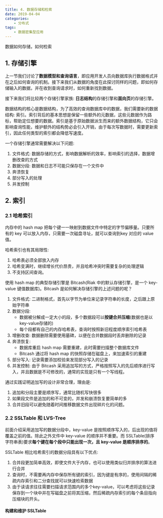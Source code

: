 ```yaml
---
title: 4. 数据存储和检索
date: 2019-04-04
categories:
    - 分布式
tags:
    - 数据密集型应用
---
```


数据如何存储，如何检索

<!-- more -->

## 1. 存储引擎
上一节我们讨论了**数据模型和查询语言**，即应用开发人员向数据库执行数据格式并在之后如何查询的机制。接下来我们从数据的角度在此探讨同样的问题，即如何存储输入的数据，并在收到查询请求时，如何重新找到数据。

接下来我们将比较两个存储引擎家族: **日志结构**的存储引擎和**面向页**的存储引擎。

数据结构的核心是数据结构，为了高效的查询数据库中的数据，我们需要新的数据结构: 索引。索引背后的基本思想是保留一些额外的元数据，这些元数据作为路标，帮助定位想要的数据。索引是基于原始数据派生而来的额外数据结构，它只会影响查询性能，维护额外的结构势必会引入开销，由于每次写数据时，需要更新索引，因此任何类型的索引都会降低写速度。

一个存储引擎通常需要解决以下问题:
1. 文件格式: 数据存储的方式，影响数据解析的效率，影响索引的选择，数据增删改查的方式
2. 数据分段: 数据和日志不可能只保存在一个文件中
3. 奔溃恢复
4. 部分写入的处理
5. 并发控制

## 2. 索引
### 2.1 哈希索引
内存中的 hash map 把每个键一一映射到数据文件中特定的字节偏移量。只要所有的 key 可以放入内存，只需要一次磁盘寻址，就可以查询到key 对应的 value 值。

哈希索引也有其局限性:
1. 哈希表必须全部放入内存
2. 哈希变满时，继续增长代价昂贵，并且哈希冲突时需要复杂的处理逻辑
3. 不支持区间查询。

使用 hash map 的典型存储引擎是 Bitcash(Riak 中的默认存储引擎，是一个 key-value 键值数据库)。Bitcash 是如何解决存储引擎的上述问题的呢？
1. 文件格式: 二进制格式，首先以字节为单位来记录字符串的长度，之后跟上原始字符串
2. 数据分段: 
    - 数据被分解成一定大小的段，多个数据段可以**按键合并压缩**(数据也是以key-value存储的)
    - 每个段都有自己的内存哈希表，查询时按照新旧程度顺序索引哈希表
3. 增删改查: 数据删除需要使用墓碑，以便在合并数据段时丢弃删除的记录
4. 奔溃恢复: 
    - 数据库重启 hash map 需要重建，此时需要扫描整个数据库文件
    - Bitcash 通过将 hash map 的快照存储在磁盘上，来加速索引的重建
5. 部分写入: 记录需要添加校验来发现部分写入的记录
6. 并发控制: 由于 Bitcash 采用追加写的方式，严格按照写入的先后顺序进行写入，并且数据是不可修改的，通常的实现是只有一个写线程。

通过实践证明追加写的设计非常合理，理由是:
1. 追加和分段主要是顺序写，通常比随机写快很多
2. 如果段文件是追加的和不可变的，并发和崩溃恢复要简单的多
3. 合并旧段可以避免随着时间推移数据文件出现碎片化的问题。

### 2.2 SSLTable 和 LVS-Tree
前面介绍采用追加写的数据分段中，key-value 是按照顺序写入的，后出现的值将覆盖之前的值。除此之外文件中 key-value 的顺序并不重要。而 SSLTable(排序字符串表)要求**每个键在每个段中只能出现一次，且 key-value 是顺序排序的**。

SSLTable 相比哈希索引的数据分段具有以下优点:
1. 合并段更加简单高效，即使文件大于内存，也可以使用类似归并排序的算法进行合并
2. 查询时，不需要再内存中保存所有键的索引，因为键是有序的，使用间隔的稀疏内存索引和二分查找就可以快速检索数据
3. 由于读请求往往需要扫描请求范围内的多个key-value，可以考虑将这些记录保存到一个块中并在写磁盘之前将其压缩，然后稀疏内存索引的每个条目指向压缩块的开头。

#### 构建和维护 SSLTable
